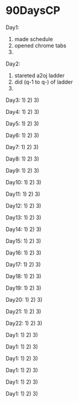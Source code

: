 # 90DaysCP

Day1:
1) made schedule
2) opened chrome tabs 
3)

Day2:
1) stareted a2oj ladder
2) did (q-1 to q-) of ladder
3)

Day3:
1)
2)
3)

Day4:
1)
2)
3)

Day5:
1)
2)
3)

Day6:
1)
2)
3)

Day7:
1)
2)
3)

Day8:
1)
2)
3)

Day9:
1)
2)
3)

Day10:
1)
2)
3)

Day11:
1)
2)
3)

Day12:
1)
2)
3)

Day13:
1)
2)
3)

Day14:
1)
2)
3)

Day15:
1)
2)
3)

Day16:
1)
2)
3)

Day17:
1)
2)
3)

Day18:
1)
2)
3)

Day19:
1)
2)
3)

Day20:
1)
2)
3)

Day21:
1)
2)
3)

Day22:
1)
2)
3)

Day1:
1)
2)
3)

Day1:
1)
2)
3)


Day1:
1)
2)
3)

Day1:
1)
2)
3)

Day1:
1)
2)
3)

Day1:
1)
2)
3)
